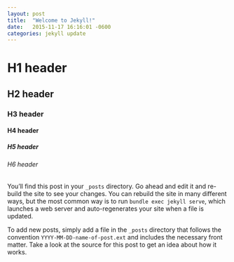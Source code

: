 ```yaml
---
layout: post
title:  "Welcome to Jekyll!"
date:   2015-11-17 16:16:01 -0600
categories: jekyll update
--- 
```



 # H1 header

 ## H2 header

 ### H3 header

 #### H4 header

 ##### H5 header

 ###### H6 header



You’ll find this post in your `_posts` directory. Go ahead and edit it and re-build the site to see your changes. You can rebuild the site in many different ways, but the most common way is to run `bundle exec jekyll serve`, which launches a web server and auto-regenerates your site when a file is updated.

To add new posts, simply add a file in the `_posts` directory that follows the convention `YYYY-MM-DD-name-of-post.ext` and includes the necessary front matter. Take a look at the source for this post to get an idea about how it works.
